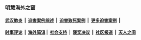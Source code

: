 
### 明慧海外之窗

####  [武汉肺炎](indexes/365.md?t=06011901) &nbsp;|&nbsp;  [迫害案例综述](indexes/328.md?t=06011901) &nbsp;|&nbsp; [迫害致死案例](indexes/277.md?t=06011901)  &nbsp;|&nbsp; [更多迫害案例](indexes/81.md?t=06011901)  &nbsp;|&nbsp; 
####  [时事评论](indexes/19.md?t=06011901) &nbsp;|&nbsp; [海外简讯](indexes/245.md?t=06011901)&nbsp;|&nbsp;  [社会支持](indexes/140.md?t=06011901) &nbsp;|&nbsp; [褒奖决议](indexes/282.md?t=06011901) &nbsp;|&nbsp; [社区报道](indexes/91.md?t=06011901)  &nbsp;|&nbsp; [天人之间](indexes/78.md?t=06011901) 

